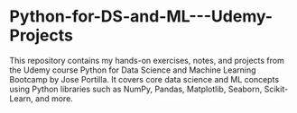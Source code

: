 # Python-for-DS-and-ML---Udemy-Projects
This repository contains my hands-on exercises, notes, and projects from the Udemy course Python for Data Science and Machine Learning Bootcamp by Jose Portilla. It covers core data science and ML concepts using Python libraries such as NumPy, Pandas, Matplotlib, Seaborn, Scikit-Learn, and more.

